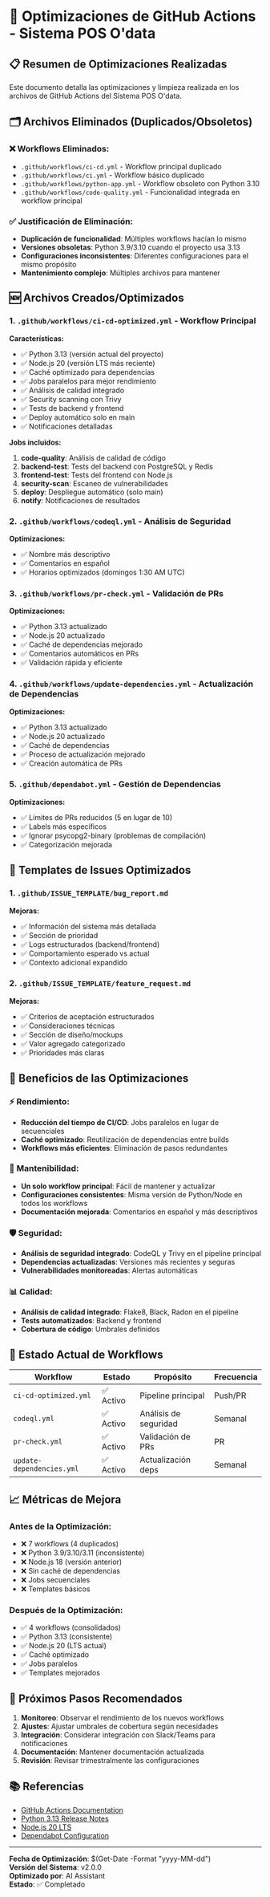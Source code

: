 # 🚀 Optimizaciones de GitHub Actions - Sistema POS O'data

## 📋 Resumen de Optimizaciones Realizadas

Este documento detalla las optimizaciones y limpieza realizada en los archivos de GitHub Actions del Sistema POS O'data.

## 🗂️ Archivos Eliminados (Duplicados/Obsoletos)

### ❌ Workflows Eliminados:
- `.github/workflows/ci-cd.yml` - Workflow principal duplicado
- `.github/workflows/ci.yml` - Workflow básico duplicado  
- `.github/workflows/python-app.yml` - Workflow obsoleto con Python 3.10
- `.github/workflows/code-quality.yml` - Funcionalidad integrada en workflow principal

### ✅ Justificación de Eliminación:
- **Duplicación de funcionalidad**: Múltiples workflows hacían lo mismo
- **Versiones obsoletas**: Python 3.9/3.10 cuando el proyecto usa 3.13
- **Configuraciones inconsistentes**: Diferentes configuraciones para el mismo propósito
- **Mantenimiento complejo**: Múltiples archivos para mantener

## 🆕 Archivos Creados/Optimizados

### 1. `.github/workflows/ci-cd-optimized.yml` - Workflow Principal
**Características:**
- ✅ Python 3.13 (versión actual del proyecto)
- ✅ Node.js 20 (versión LTS más reciente)
- ✅ Caché optimizado para dependencias
- ✅ Jobs paralelos para mejor rendimiento
- ✅ Análisis de calidad integrado
- ✅ Security scanning con Trivy
- ✅ Tests de backend y frontend
- ✅ Deploy automático solo en main
- ✅ Notificaciones detalladas

**Jobs incluidos:**
1. **code-quality**: Análisis de calidad de código
2. **backend-test**: Tests del backend con PostgreSQL y Redis
3. **frontend-test**: Tests del frontend con Node.js
4. **security-scan**: Escaneo de vulnerabilidades
5. **deploy**: Despliegue automático (solo main)
6. **notify**: Notificaciones de resultados

### 2. `.github/workflows/codeql.yml` - Análisis de Seguridad
**Optimizaciones:**
- ✅ Nombre más descriptivo
- ✅ Comentarios en español
- ✅ Horarios optimizados (domingos 1:30 AM UTC)

### 3. `.github/workflows/pr-check.yml` - Validación de PRs
**Optimizaciones:**
- ✅ Python 3.13 actualizado
- ✅ Node.js 20 actualizado
- ✅ Caché de dependencias mejorado
- ✅ Comentarios automáticos en PRs
- ✅ Validación rápida y eficiente

### 4. `.github/workflows/update-dependencies.yml` - Actualización de Dependencias
**Optimizaciones:**
- ✅ Python 3.13 actualizado
- ✅ Node.js 20 actualizado
- ✅ Caché de dependencias
- ✅ Proceso de actualización mejorado
- ✅ Creación automática de PRs

### 5. `.github/dependabot.yml` - Gestión de Dependencias
**Optimizaciones:**
- ✅ Límites de PRs reducidos (5 en lugar de 10)
- ✅ Labels más específicos
- ✅ Ignorar psycopg2-binary (problemas de compilación)
- ✅ Categorización mejorada

## 📝 Templates de Issues Optimizados

### 1. `.github/ISSUE_TEMPLATE/bug_report.md`
**Mejoras:**
- ✅ Información del sistema más detallada
- ✅ Sección de prioridad
- ✅ Logs estructurados (backend/frontend)
- ✅ Comportamiento esperado vs actual
- ✅ Contexto adicional expandido

### 2. `.github/ISSUE_TEMPLATE/feature_request.md`
**Mejoras:**
- ✅ Criterios de aceptación estructurados
- ✅ Consideraciones técnicas
- ✅ Sección de diseño/mockups
- ✅ Valor agregado categorizado
- ✅ Prioridades más claras

## 🎯 Beneficios de las Optimizaciones

### ⚡ Rendimiento:
- **Reducción del tiempo de CI/CD**: Jobs paralelos en lugar de secuenciales
- **Caché optimizado**: Reutilización de dependencias entre builds
- **Workflows más eficientes**: Eliminación de pasos redundantes

### 🔧 Mantenibilidad:
- **Un solo workflow principal**: Fácil de mantener y actualizar
- **Configuraciones consistentes**: Misma versión de Python/Node en todos los workflows
- **Documentación mejorada**: Comentarios en español y más descriptivos

### 🛡️ Seguridad:
- **Análisis de seguridad integrado**: CodeQL y Trivy en el pipeline principal
- **Dependencias actualizadas**: Versiones más recientes y seguras
- **Vulnerabilidades monitoreadas**: Alertas automáticas

### 📊 Calidad:
- **Análisis de calidad integrado**: Flake8, Black, Radon en el pipeline
- **Tests automatizados**: Backend y frontend
- **Cobertura de código**: Umbrales definidos

## 🚦 Estado Actual de Workflows

| Workflow | Estado | Propósito | Frecuencia |
|----------|--------|-----------|------------|
| `ci-cd-optimized.yml` | ✅ Activo | Pipeline principal | Push/PR |
| `codeql.yml` | ✅ Activo | Análisis de seguridad | Semanal |
| `pr-check.yml` | ✅ Activo | Validación de PRs | PR |
| `update-dependencies.yml` | ✅ Activo | Actualización deps | Semanal |

## 📈 Métricas de Mejora

### Antes de la Optimización:
- ❌ 7 workflows (4 duplicados)
- ❌ Python 3.9/3.10/3.11 (inconsistente)
- ❌ Node.js 18 (versión anterior)
- ❌ Sin caché de dependencias
- ❌ Jobs secuenciales
- ❌ Templates básicos

### Después de la Optimización:
- ✅ 4 workflows (consolidados)
- ✅ Python 3.13 (consistente)
- ✅ Node.js 20 (LTS actual)
- ✅ Caché optimizado
- ✅ Jobs paralelos
- ✅ Templates mejorados

## 🔄 Próximos Pasos Recomendados

1. **Monitoreo**: Observar el rendimiento de los nuevos workflows
2. **Ajustes**: Ajustar umbrales de cobertura según necesidades
3. **Integración**: Considerar integración con Slack/Teams para notificaciones
4. **Documentación**: Mantener documentación actualizada
5. **Revisión**: Revisar trimestralmente las configuraciones

## 📚 Referencias

- [GitHub Actions Documentation](https://docs.github.com/en/actions)
- [Python 3.13 Release Notes](https://docs.python.org/3.13/whatsnew/3.13.html)
- [Node.js 20 LTS](https://nodejs.org/en/blog/release/v20.0.0)
- [Dependabot Configuration](https://docs.github.com/en/code-security/dependabot/dependabot-version-updates/configuration-options-for-the-dependabot.yml-file)

---

**Fecha de Optimización**: $(Get-Date -Format "yyyy-MM-dd")  
**Versión del Sistema**: v2.0.0  
**Optimizado por**: AI Assistant  
**Estado**: ✅ Completado
